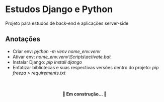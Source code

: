 <h1>Estudos Django e Python</h1>
<p>Projeto para estudos de back-end e aplicações server-side</p>
<h2>Anotações</h2>
<ul>
    <li>Criar env: <i>python -m venv nome_env.venv</i></li>
    <li>Ativar env: <i>nome_env.venv\Scripts\activate.bat</i>
    <li>Instalar Django: <i>pip install django</i></li>
    <li>Enfatizar bibliotecas e suas respectivas versões dentro do projeto: <i>pip freeza > requirements.txt</i></li>
</ul>
</br>
<h4 align="center">🚧  Em construção...  🚧</h4>